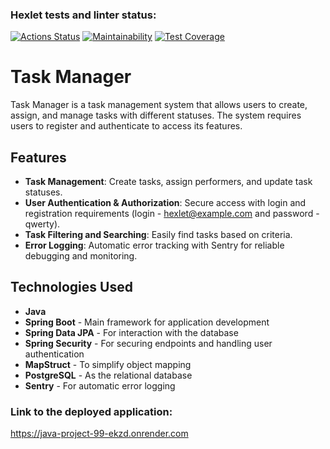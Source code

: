### Hexlet tests and linter status:
[![Actions Status](https://github.com/DariaKarpova3108/java-project-99/actions/workflows/hexlet-check.yml/badge.svg)](https://github.com/DariaKarpova3108/java-project-99/actions)
[![Maintainability](https://api.codeclimate.com/v1/badges/3a8c2b462507fd74766c/maintainability)](https://codeclimate.com/github/DariaKarpova3108/java-project-99/maintainability)
[![Test Coverage](https://api.codeclimate.com/v1/badges/3a8c2b462507fd74766c/test_coverage)](https://codeclimate.com/github/DariaKarpova3108/java-project-99/test_coverage)

# Task Manager

Task Manager is a task management system that allows users to create, assign, and manage tasks with different statuses. The system requires users to register and authenticate to access its features.

## Features
- **Task Management**: Create tasks, assign performers, and update task statuses.
- **User Authentication & Authorization**: Secure access with login and registration requirements (login - hexlet@example.com and password - qwerty).
- **Task Filtering and Searching**: Easily find tasks based on criteria.
- **Error Logging**: Automatic error tracking with Sentry for reliable debugging and monitoring.

## Technologies Used
- **Java**
- **Spring Boot** - Main framework for application development
- **Spring Data JPA** - For interaction with the database
- **Spring Security** - For securing endpoints and handling user authentication
- **MapStruct** - To simplify object mapping
- **PostgreSQL** - As the relational database
- **Sentry** - For automatic error logging

### Link to the deployed application:
https://java-project-99-ekzd.onrender.com
